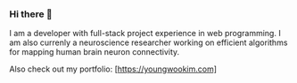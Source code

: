 ### Hi there 👋

I am a developer with full-stack project experience in web programming. I am also currenly a neuroscience researcher working on efficient algorithms for mapping human brain neuron connectivity.

Also check out my portfolio: [https://youngwookim.com]

<!--
**seanK200/seanK200** is a ✨ _special_ ✨ repository because its `README.md` (this file) appears on your GitHub profile.

Here are some ideas to get you started:

- 🔭 I’m currently working on ...
- 🌱 I’m currently learning ...
- 👯 I’m looking to collaborate on ...
- 🤔 I’m looking for help with ...
- 💬 Ask me about ...
- 📫 How to reach me: ...
- 😄 Pronouns: ...
- ⚡ Fun fact: ...
-->
